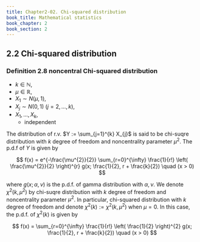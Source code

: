 ```yaml
---
title: Chapter2-02. Chi-squared distribution
book_title: Mathematical statistics
book_chapter: 2
book_section: 2
---
```


## 2.2 Chi-squared distribution

### Definition 2.8 noncentral Chi-squared distribution
* $k \in \mathbb{N}$,
* $\mu \in \mathbb{R}$,
* $X_{1} \sim N(\mu, 1)$,
* $X_{j} \sim N(0, 1) \ (j = 2, \ldots, k)$,
* $X_{1}, \ldots, X_{k}$,
    * independent

The distribution of r.v. $Y := \sum_{j=1}^{k} X_{j}$ is said to be chi-suqre distribution with $k$ degree of freedom and noncentrality parameter $\mu^{2}$.
The p.d.f of $Y$ is given by
    
$$
    f(x)
    =
    e^{-\frac{\mu^{2}}{2}}
    \sum_{r=0}^{\infty}
        \frac{1}{r!}
        \left(
            \frac{\mu^{2}}{2}
        \right)^{r}
        g(x; \frac{1}{2}, r + \frac{k}{2})
    \quad
    (x > 0)
$$

where $g(x; \alpha, \nu)$ is the p.d.f. of gamma distribution with $\alpha, \nu$.
We denote $\chi^{2}(k ,\mu^{2})$ by chi-suqre distribution with $k$ degree of freedom and noncentrality parameter $\mu^{2}$.
In particular, chi-squared distribution with $k$ degree of freedom and denote $\chi^{2}(k) := \chi^{2}(k, \mu^{2})$ when $\mu = 0$.
In this case, the p.d.f. of $\chi^{2}(k)$ is given by

$$
    f(x)
    =
    \sum_{r=0}^{\infty}
        \frac{1}{r!}
        \left(
            \frac{1}{2}
        \right)^{2}
        g(x; \frac{1}{2}, r + \frac{k}{2})
    \quad
    (x > 0)
$$
